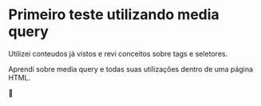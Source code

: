 # Primeiro teste utilizando media query

Utilizei conteudos já vistos e revi conceitos sobre tags e seletores. 

Aprendi sobre media query e todas suas utilizações dentro de uma página HTML.

:rocket: